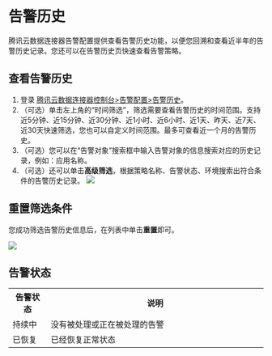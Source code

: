 # 告警历史
腾讯云数据连接器告警配置提供查看告警历史功能，以便您回溯和查看近半年的告警历史记录。您还可以在告警历史页快速查看告警策略。

## 查看告警历史
1. 登录 [腾讯云数据连接器控制台>告警配置>告警历史](https://console.cloud.tencent.com/eis/alarm)。
2. （可选）单击左上角的“时间筛选”，筛选需要查看告警历史的时间范围。支持近5分钟、近15分钟、近30分钟、近1小时、近6小时、近1天、昨天、近7天、近30天快速筛选，您也可以自定义时间范围。最多可查看近一个月的告警历史。
3. （可选）您可以在“告警对象”搜索框中输入告警对象的信息搜索对应的历史记录，例如：应用名称。
4. （可选）还可以单击**高级筛选**，根据策略名称、告警状态、环境搜索出符合条件的告警历史记录。
![](https://qcloudimg.tencent-cloud.cn/raw/8c95687c945935d4bf17c2421ca12393.png)
## 重置筛选条件

您成功筛选告警历史信息后，在列表中单击**重置**即可。

![](https://qcloudimg.tencent-cloud.cn/raw/17d449cc22782a47e4d8b61354e704a0.png)

## 告警状态


<table>
<tbody>
<tr>
<th width="15%">告警状态</th>
<th width="85%">说明</th>
</tr>
<tr>
<td>持续中</td>
<td>没有被处理或正在被处理的告警</td>
</tr>
<tr>
<td>已恢复
</td><td> 已经恢复正常状态
</td></tr>
<tr>

</tbody></table>
